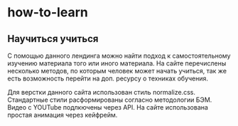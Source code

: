 # how-to-learn
## **Научиться учиться**

С помощью данного лендинга можно найти подход к самостоятельному изучению материала того или иного материала.
На сайте перечислены несколько методов, по которым человек может начать учиться, так же есть возможность перейти на доп. ресурсу о техниках обучения.


Для верстки данного сайта использован стиль normalize.css.
Стандартные стили расформированы согласно методологии БЭМ.
Видео с YOUTube подлкючены через API.
На сайте использована простая анимация через кейфрейм.

